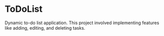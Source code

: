 # ToDoList
Dynamic to-do list application. This project involved implementing features like adding, editing, and deleting tasks. 
